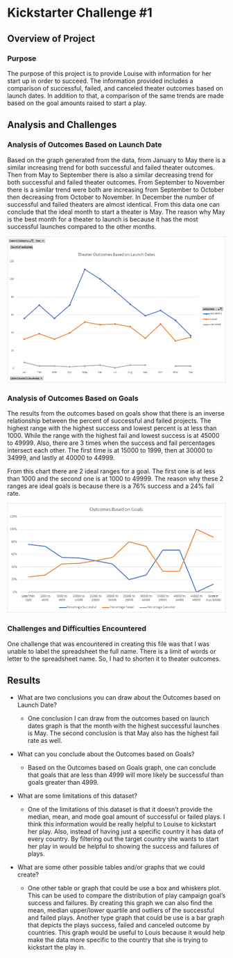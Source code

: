 # Kickstarter Challenge #1
## Overview of Project

### Purpose
The purpose of this project is to provide Louise with information for her start up in order to succeed. The information provided includes a comparison of successful, failed, and canceled theater outcomes based on launch dates. In addition to that, a comparison of the same trends are made based on the goal amounts raised to start a play.  
## Analysis and Challenges

### Analysis of Outcomes Based on Launch Date
Based on the graph generated from the data, from January to May there is a similar increasing trend for both successful and failed theater outcomes. Then from May to September there is also a similar decreasing trend for both successful and failed theater outcomes. From September to November there is a similar trend were both are increasing from September to October then decreasing from October to November. In December the number of successful and failed theaters are almost identical. 
From this data one can conclude that the ideal month to start a theater is May. The reason why May is the best month for a theater to launch is because it has the most successful launches compared to the other months.

![Launch Date](https://github.com/ducluu27/Kickstarter-Analysis/blob/master/Resources/Theater_Outcomes_vs_Launch.png)

### Analysis of Outcomes Based on Goals
The results from the outcomes based on goals show that there is an inverse relationship between the percent of successful and failed projects. The highest range with the highest success and lowest percent is at less than 1000. While the range with the highest fail and lowest success is at 45000 to 49999. Also, there are 3 times when the success and fail percentages intersect each other. The first time is at 15000 to 1999, then at 30000 to 34999, and lastly at 40000 to 44999. 

From this chart there are 2 ideal ranges for a goal. The first one is at less than 1000 and the second one is at 1000 to 49999. The reason why these 2 ranges are ideal goals is because there is a 76% success and a 24% fail rate. 


![Goals](https://github.com/ducluu27/Kickstarter-Analysis/blob/master/Resources/Outcomes_vs_goals.png)

### Challenges and Difficulties Encountered
One challenge that was encountered in creating this file was that I was unable to label the spreadsheet the full name. There is a limit of words or letter to the spreadsheet name. So, I had to shorten it to theater outcomes. 

## Results
- What are two conclusions you can draw about the Outcomes based on Launch Date?
  - One conclusion I can draw from the outcomes based on launch dates graph is that the month with the highest successful launches is May. The second conclusion is that May also has the highest fail rate as well.
- What can you conclude about the Outcomes based on Goals?
  - Based on the Outcomes based on Goals graph, one can conclude that goals that are less than 4999 will more likely be successful than goals greater than 4999.

- What are some limitations of this dataset?
  - One of the limitations of this dataset is that it doesn’t provide the median, mean, and mode goal amount of successful or failed plays. I think this information would be really helpful to Louise to kickstart her play. Also, instead of having just a specific country it has data of every country. By filtering out the target country she wants to start her play in would be helpful to showing the success and failures of plays. 


- What are some other possible tables and/or graphs that we could create?
  - One other table or graph that could be use a box and whiskers plot. This can be used to compare the distribution of play campaign goal’s success and failures. By creating this graph we can also find the mean, median upper/lower quartile and outliers of the successful and failed plays. Another type graph that could be use is a bar graph that depicts the plays success, failed and canceled outcome by countries. This graph would be useful to Louis because it would help make the data more specific to the country that she is trying to kickstart the play in.
